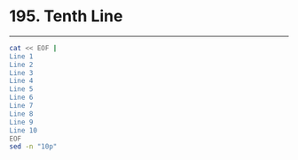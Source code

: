 # 195. Tenth Line

---

```sh
cat << EOF |
Line 1
Line 2
Line 3
Line 4
Line 5
Line 6
Line 7
Line 8
Line 9
Line 10
EOF
sed -n "10p"
```
